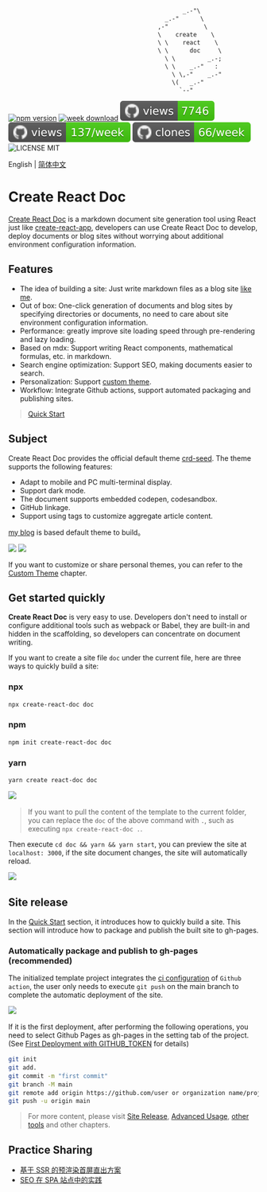                                                      _.-"\
                                                _.-"      \
                                              ,-"          \
                                              \    create    \
                                              \ \    react    \
                                              \ \      doc     \
                                                \ \         _.-;
                                                \ \    _.-"   :
                                                  \ \,-"    _.-"
                                                  \(   _.-"
                                                    `--"

[![npm version](https://img.shields.io/npm/v/create-react-doc)](https://badge.fury.io/js/create-react-doc)
[![week download](https://img.shields.io/npm/dw/create-react-doc.svg)](https://www.npmjs.com/package/create-react-doc)
![views](https://raw.githubusercontent.com/MuYunyun/create-react-doc/traffic/traffic-create-react-doc/views.svg)
![views](https://raw.githubusercontent.com/MuYunyun/create-react-doc/traffic/traffic-create-react-doc/views_per_week.svg)
![clones](https://raw.githubusercontent.com/MuYunyun/create-react-doc/traffic/traffic-create-react-doc/clones_per_week.svg)
![LICENSE MIT](https://img.shields.io/npm/l/create-react-doc.svg)

English | [简体中文](./README.md)

# Create React Doc

[Create React Doc](https://github.com/MuYunyun/create-react-doc) is a markdown document site generation tool using React just like [create-react-app](https://github.com/facebook/create-react-app), developers can use Create React Doc to develop, deploy documents or blog sites without worrying about additional environment configuration information.

## Features

* The idea of ​​building a site: Just write markdown files as a blog site [like me](https://github.com/MuYunyun/blog).
* Out of box: One-click generation of documents and blog sites by specifying directories or documents, no need to care about site environment configuration information.
* Performance: greatly improve site loading speed through pre-rendering and lazy loading.
* Based on mdx: Support writing React components, mathematical formulas, etc. in markdown.
* Search engine optimization: Support SEO, making documents easier to search.
* Personalization: Support [custom theme](https://muyunyun.cn/create-react-doc/9f41fc98).
* Workflow: Integrate Github actions, support automated packaging and publishing sites.

> [Quick Start](https://muyunyun.cn/create-react-doc/290a4219)

## Subject

Create React Doc provides the official default theme [crd-seed](https://github.com/MuYunyun/create-react-doc/tree/main/packages/crd-seed). The theme supports the following features:

* Adapt to mobile and PC multi-terminal display.
* Support dark mode.
* The document supports embedded codepen, codesandbox.
* GitHub linkage.
* Support using tags to customize aggregate article content.

[my blog](http://muyunyun.cn/blog) is based default theme to build。

![](http://with.muyunyun.cn/ec330b8ac2175c828be41f446f9f9619.jpg)
![](http://with.muyunyun.cn/2e7440e4256debda2d73a4e6392c7146.jpg-300)

If you want to customize or share personal themes, you can refer to the [Custom Theme](https://muyunyun.cn/create-react-doc/9f41fc98) chapter.

## Get started quickly

**Create React Doc** is very easy to use. Developers don't need to install or configure additional tools such as webpack or Babel, they are built-in and hidden in the scaffolding, so developers can concentrate on document writing.

If you want to create a site file `doc` under the current file, here are three ways to quickly build a site:

### npx

```bash
npx create-react-doc doc
```

### npm

```bash
npm init create-react-doc doc
```

### yarn

```bash
yarn create react-doc doc
```

![](http://with.muyunyun.cn/0f0cf6e8cb68b18399eac2927f74b063.jpg)

> If you want to pull the content of the template to the current folder, you can replace the `doc` of the above command with `.`, such as executing `npx create-react-doc .`.

Then execute `cd doc && yarn && yarn start`, you can preview the site at `localhost: 3000`, if the site document changes, the site will automatically reload.

<img src="http://with.muyunyun.cn/2bbd4d8da3165e1a09a88f5e6a114009.jpg" width="900" />

## Site release

In the [Quick Start](http://muyunyun.cn/create-react-doc/QuickStart) section, it introduces how to quickly build a site. This section will introduce how to package and publish the built site to gh-pages.

### Automatically package and publish to gh-pages (recommended)

The initialized template project integrates the [ci configuration](https://github.com/MuYunyun/create-react-doc/blob/main/packages/templates/default/.github/workflows/gh-pages.yml) of `Github action`, the user only needs to execute `git push` on the main branch to complete the automatic deployment of the site.

![](http://with.muyunyun.cn/ea24d511f76efe5ba5d13bb6b1609aac.jpg)

If it is the first deployment, after performing the following operations, you need to select Github Pages as gh-pages in the setting tab of the project. (See [First Deployment with GITHUB_TOKEN](https://github.com/peaceiris/actions-gh-pages#%EF%B8%8F-first-deployment-with-github_token) for details)

```bash
git init
git add.
git commit -m "first commit"
git branch -M main
git remote add origin https://github.com/user or organization name/project name.git
git push -u origin main
```

> For more content, please visit [Site Release](http://muyunyun.cn/create-react-doc/SiteRelease), [Advanced Usage](http://muyunyun.cn/create-react-doc/HighOrderusage), [other tools](http://muyunyun.cn/create-react-doc/othertools) and other chapters.

## Practice Sharing

* [基于 SSR 的预渲染首屏直出方案](http://muyunyun.cn/blog/g3v1c5bq)
* [SEO 在 SPA 站点中的实践](http://muyunyun.cn/blog/ettzfags)
